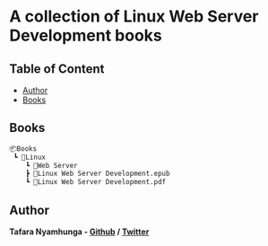 # A collection of Linux Web Server Development books

## Table of Content

* [Author](#author)
* [Books](#books)

## Books

```bash
📦Books
 ┗ 📂Linux
    ┗ 📂Web Server
    ┣ 📜Linux Web Server Development.epub
    ┗ 📜Linux Web Server Development.pdf
```

## Author

**Tafara Nyamhunga  - [Github](https://github.com/tafara-n) / [Twitter](https://twitter.com/tafaranyamhunga)**
